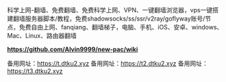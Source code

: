 科学上网-翻墙、免费翻墙、免费科学上网、VPN、一键翻墙浏览器，vps一键搭建翻墙服务器脚本/教程，免费shadowsocks/ss/ssr/v2ray/goflyway账号/节点，免费自由上网、fanqiang、翻墙梯子，电脑、手机、iOS、安卓、windows、Mac、Linux、路由器翻墙

**https://github.com/Alvin9999/new-pac/wiki**

备用网址：https://t.dtku2.xyz 备用网址：https://t2.dtku2.xyz 备用网址：https://t3.dtku2.xyz

